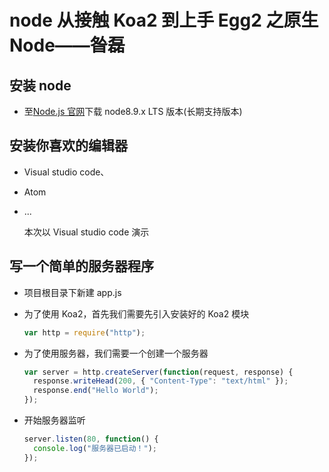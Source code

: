 # node 从接触 Koa2 到上手 Egg2 之原生 Node——昝磊

## 安装 node

* 至[Node.js 官网](http://www.nodejs.org)下载 node8.9.x LTS 版本(长期支持版本)</p>

## 安装你喜欢的编辑器

* Visual studio code、
* Atom
* ...

  本次以 Visual studio code 演示

## 写一个简单的服务器程序

* 项目根目录下新建 app.js
* 为了使用 Koa2，首先我们需要先引入安装好的 Koa2 模块

  ```js
  var http = require("http");
  ```

* 为了使用服务器，我们需要一个创建一个服务器

  ```js
  var server = http.createServer(function(request, response) {
    response.writeHead(200, { "Content-Type": "text/html" });
    response.end("Hello World");
  });
  ```

* 开始服务器监听
  ```js
  server.listen(80, function() {
    console.log("服务器已启动！");
  });
  ```
